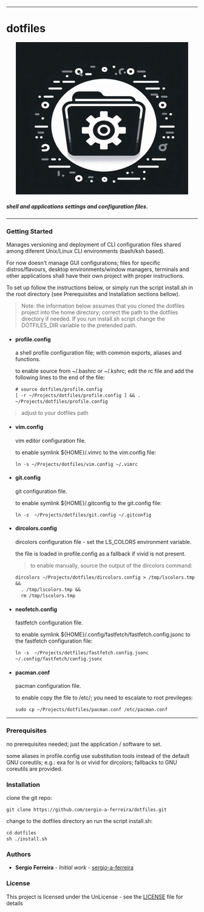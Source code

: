 * * *

# dotfiles #

<p align="center">
<img alt="Logo" src="https://github.com/sergio-a-ferreira/dotfiles/blob/main/assets/dotfiles.jpeg" style="width:90%; height:400px;">
</p>

##### shell and applications settings and configuration files. #####

* * *

### Getting Started ###
Manages versioning and deployment of CLI configuration files shared among diferent Unix/Linux CLI environments (bash/ksh based).



For now doesn't manage GUI configurations; files for specific distros/flavours, desktop environments/window managers, terminals and other applications shall have their own project with proper instructions.

To set up follow the instructions below, or simply run the script install.sh in the root directory (see Prerequisites and Installation sections bellow).

> Note: the information below assumes that you cloned the dotfiles project into the home directory; correct the path to the dotfiles directory if needed. If you run install.sh script change the DOTFILES_DIR variable to the pretended path.

- #### profile.config ####

  a shell profile configuration file; with common exports, aliases and functions.

  to enable source from ~/.bashrc or ~/.kshrc; edit the rc file and add the following lines to the end of the file:

  ```
  # source dotfiles/profile.config
  [ -r ~/Projects/dotfiles/profile.config ] && . ~/Projects/dotfiles/profile.config
  ```

> adjust to your dotfiles path

- #### vim.config ####

  vim editor configuration file.

  to enable symlink ${HOME}/.vimrc to the vim.config file:

  ```
  ln -s ~/Projects/dotfiles/vim.config ~/.vimrc
  ```

- #### git.config ####

  git configuration file.

  to enable symlink ${HOME}/.gitconfig to the git.config file:

  ```
  ln -s  ~/Projects/dotfiles/git.config ~/.gitconfig
  ```

- #### dircolors.config ####

  dircolors configuration file - set the LS_COLORS environment variable.

  the file is loaded in profile.config as a fallback if vivid is not present.

  > to enable manually, source the output of the dircolors command:
  ```
  dircolors ~/Projects/dotfiles/dircolors.config > /tmp/lscolors.tmp &&
    . /tmp/lscolors.tmp &&
    rm /tmp/lscolors.tmp
  ```

- #### neofetch.config ####

  fastfetch configuration file.

  to enable symlink ${HOME}/.config/fastfetch/fastfetch.config.jsonc to the fastfetch configuration file:

  ```
  ln -s  ~/Projects/dotfiles/fastfetch.config.jsonc ~/.config/fastfetch/config.jsonc

  ```

- #### pacman.conf ####

  pacman configuration file.

  to enable copy the file to /etc/; you need to escalate to root previleges:

  ```
  sudo cp ~/Projects/dotfiles/pacman.conf /etc/pacman.conf

  ```


* * * 

### Prerequisites ###

no prerequisites needed; just the application / software to set.

some aliases in profile.config use substitution tools instead of the default GNU coreutils; e.g.: exa for ls or vivid for dircolors; fallbacks to GNU coreutils are provided.

### Installation ###

clone the git repo:

```
git clone https://github.com/sergio-a-ferreira/dotfiles.git
```

change to the dotfiles directory an run the script install.sh:

```
cd dotfiles
sh ./install.sh
```

### Authors ###

* **Sergio Ferreira** - *Initial work* - [sergio-a-ferreira](https://github.com/sergio-a-ferreira)


### License ####

This project is licensed under the UnLicense - see the [LICENSE](LICENSE) file for details
